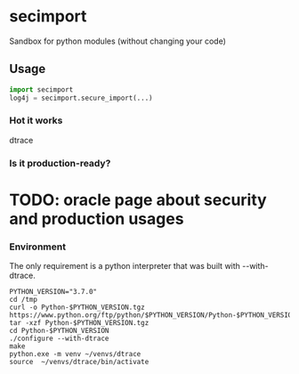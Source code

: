 # secimport
Sandbox for python modules (without changing your code)

## Usage
```python
import secimport
log4j = secimport.secure_import(...)

```

### Hot it works
dtrace

### Is it production-ready?
# TODO: oracle page about security and production usages


### Environment
The only requirement is a python interpreter that was built with --with-dtrace.

```shell
PYTHON_VERSION="3.7.0"
cd /tmp
curl -o Python-$PYTHON_VERSION.tgz https://www.python.org/ftp/python/$PYTHON_VERSION/Python-$PYTHON_VERSION.tgz
tar -xzf Python-$PYTHON_VERSION.tgz
cd Python-$PYTHON_VERSION
./configure --with-dtrace
make
python.exe -m venv ~/venvs/dtrace
source  ~/venvs/dtrace/bin/activate
```